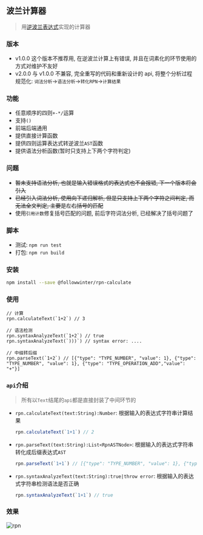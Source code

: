 波兰计算器
---
> 用[逆波兰表达式](https://zh.m.wikipedia.org/wiki/%E6%B3%A2%E5%85%B0%E8%A1%A8%E7%A4%BA%E6%B3%95)实现的计算器
### 版本
- v1.0.0 这个版本不推荐用, 在逆波兰计算上有错误, 并且在词素化的环节使用的方式对维护不友好
- v2.0.0 与 v1.0.0 不兼容, 完全重写的代码和重新设计的 api, 将整个分析过程规范化: `词法分析`->`语法分析`->`转化RPN`->`计算结果`

### 功能
- 任意顺序的四则`+-*/`运算
- 支持`()`
- 前端后端通用
- 提供直接计算函数
- 提供四则运算表达式转逆波兰`AST`函数
- 提供语法分析函数(暂时只支持上下两个字符判定)

### 问题
- ~~暂未支持语法分析, 也就是输入错误格式的表达式也不会报错, 下一个版本将会引入~~
- ~~已经引入词法分析, 使用向下递归解析, 但是只支持上下两个字符之间判定, 而无法全文判定, 主要是左右括号的匹配~~
- 使用`引用计数`修复括号匹配的问题, 前后字符词法分析, 已经解决了括号问题了

### 脚本

- 测试: `npm run test`
- 打包: `npm run build`

### 安装
```bash
npm install --save @followwinter/rpn-calculate
``` 
### 使用
```
// 计算
rpn.calculateText(`1+2`) // 3

// 语法检测
rpn.syntaxAnalyzeText(`1+2`) // true
rpn.syntaxAnalyzeText(`)))`) // syntax error: ....

// 中缀转后缀
rpn.parseText(`1+2`) // [{"type": "TYPE_NUMBER", "value": 1}, {"type": "TYPE_NUMBER", "value": 1}, {"type": "TYPE_OPERATION_ADD","value": "+"}]

```

### `api`介绍
> 所有以`Text`结尾的`api`都是直接封装了中间环节的
- `rpn.calculateText(text:String):Number`: 根据输入的表达式字符串计算结果
    ```javascript
    rpn.calculateText(`1+1`) // 2
    ```
- `rpn.parseText(text:String):List<RpnASTNode>`: 根据输入的表达式字符串转化成后缀表达式`AST`
    ```javascript
    rpn.parseText(`1+1`) // [{"type": "TYPE_NUMBER", "value": 1}, {"type": "TYPE_NUMBER", "value": 1}, {"type": "TYPE_OPERATION_ADD","value": "+"}]
    ```
- `rpn.syntaxAnalyzeText(text:String):true|throw error`: 根据输入的表达式字符串检测语法是否正确
    ```javascript
    rpn.syntaxAnalyzeText(`1+1`) // true
    ```

### 效果
 ![rpn](https://github.com/followWinter/rpn-calculate/raw/master/res/rpn.jpg)

